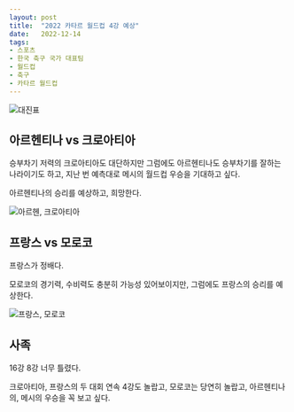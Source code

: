 ```yaml
---
layout: post
title:  "2022 카타르 월드컵 4강 예상"
date:   2022-12-14
tags:
- 스포츠
- 한국 축구 국가 대표팀
- 월드컵
- 축구
- 카타르 월드컵
---
```


![대진표](../fan/img/2022/worldcup/worldcup_4.jpg)

## 아르헨티나 vs 크로아티아

승부차기 저력의 크로아티아도 대단하지만 그럼에도 아르헨티나도 승부차기를 잘하는 나라이기도 하고, 지난 번 예측대로 메시의 월드컵 우승을 기대하고 싶다.

아르헨티나의 승리를 예상하고, 희망한다.

![아르헨, 크로아티아](../fan/img/2022/worldcup/worldcup4_argentina_croatia.jfif)

## 프랑스 vs 모로코

프랑스가 정배다.

모로코의 경기력, 수비력도 충분히 가능성 있어보이지만, 그럼에도 프랑스의 승리를 예상한다.

![프랑스, 모로코](../fan/img/2022/worldcup/worldcup4_morocco_france.jpg)

## 사족

16강 8강 너무 틀렸다.

크로아티아, 프랑스의 두 대회 연속 4강도 놀랍고, 모로코는 당연히 놀랍고, 아르헨티나의, 메시의 우승을 꼭 보고 싶다.

